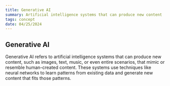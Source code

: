 ```yaml
---
title: Generative AI
summary: Artificial intelligence systems that can produce new content
tags: concept
date: 04/25/2024
---
```


## Generative AI

Generative AI refers to artificial intelligence systems that can produce new content, such as images, text, music, or even entire scenarios, that mimic or resemble human-created content. These systems use techniques like neural networks to learn patterns from existing data and generate new content that fits those patterns.